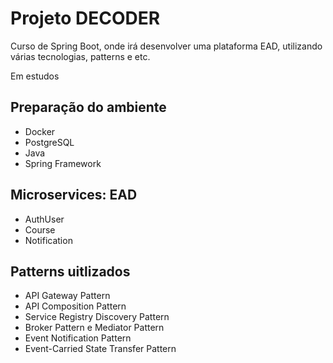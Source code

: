 # Projeto DECODER

Curso de Spring Boot, onde irá desenvolver uma plataforma EAD, utilizando várias tecnologias, patterns e etc.

Em estudos

## Preparação do ambiente

- Docker
- PostgreSQL
- Java
- Spring Framework

## Microservices: EAD

- AuthUser
- Course
- Notification

## Patterns uitlizados

- API Gateway Pattern
- API Composition Pattern
- Service Registry Discovery Pattern
- Broker Pattern e Mediator Pattern
- Event Notification Pattern
- Event-Carried State Transfer Pattern
